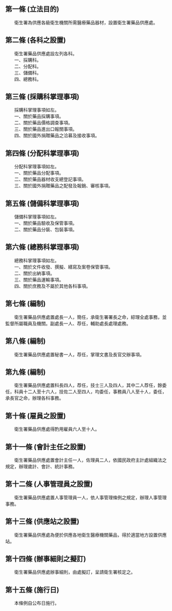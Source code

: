 第一條 (立法目的)
-----------------
　　衛生署為供應各級衛生機關所需醫療藥品器材，設置衛生署藥品供應處。  


第二條 (各科之設置)
-------------------
　　衛生署藥品供應處設左列各科。  
　　一、採購科。  
　　二、分配科。  
　　三、儲備科。  
　　四、總務科。  


第三條 (採購科掌理事項)
-----------------------
　　採購科掌理事項如左。  
　　一、關於藥品採購事項。  
　　二、關於藥品價格調查事項。  
　　三、關於藥品進出口報關事項。  
　　四、關於國外捐贈藥品之洽募及接收事項。  


第四條 (分配科掌理事項)
-----------------------
　　分配科掌理事項如左。  
　　一、關於藥品分配事項。  
　　二、關於藥品器材收支總登記事項。  
　　三、關於國外捐贈藥品之配發及報銷、審核事項。  


第五條 (儲備科掌理事項)
-----------------------
　　儲備科掌理事項如左。  
　　一、關於藥品驗收及保管事項。  
　　二、關於藥品分裝、包裝事項。  


第六條 (總務科掌理事項)
-----------------------
　　總務科掌理事項如左。  
　　一、關於文件收發、撰擬、繕寫及案卷保管事項。  
　　二、關於出納事項。  
　　三、關於藥品運輸事項。  
　　四、關於庶務及不屬於其他各科事項。  


第七條 (編制)
-------------
　　衛生署藥品供應處置處長一人，簡任，承衛生署署長之命，綜理全處事務，並監督所屬職員及機關。副處長一人、荐任，輔助處長處理處務。  


第八條 (編制)
-------------
　　衛生署藥品供應處置秘書一人，荐任，掌理文書及長官交辦事項。  


第九條 (編制)
-------------
　　衛生署藥品供應處置科長四人，荐任，技士三人及四人，其中二人荐任，餘委任，科員十二人至十六人，技佐二人至四人，均委任，事務員八人至十人，委任，承長官之命，辦理各科事務。  


第十條 (雇員之設置)
-------------------
　　衛生署藥品供應處得酌用雇員六人至十人。  


第十一條 (會計主任之設置)
-------------------------
　　衛生署藥品供應處置會計主任一人，佐理員二人，依國民政府主計處組織法之規定，辦理歲計、會計、統計事務。  


第十二條 (人事管理員之設置)
---------------------------
　　衛生署藥品供應處置人事管理員一人，依人事管理條例之規定，辦理人事管理事務。  


第十三條 (供應站之設置)
-----------------------
　　衛生署藥品供應處為便於供應各地衛生醫療機關藥品，得於適當地方設置供應站。  


第十四條 (辦事細則之擬訂)
-------------------------
　　衛生署藥品供應處辦事細則，由處擬訂，呈請衛生署核定之。  


第十五條 (施行日)
-----------------
　　本條例自公布日施行。